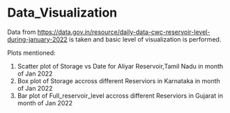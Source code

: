 # Data_Visualization

Data from https://data.gov.in/resource/daily-data-cwc-reservoir-level-during-january-2022 is taken and basic level of visualization is performed.

Plots mentioned:
  1. Scatter plot of Storage vs Date for Aliyar Reservoir,Tamil Nadu in month of Jan 2022
  2. Box plot of Storage accross different Reserviors in Karnataka in month of Jan 2022
  3. Bar plot of Full_reservoir_level accross different Reserviors in Gujarat in month of Jan 2022
